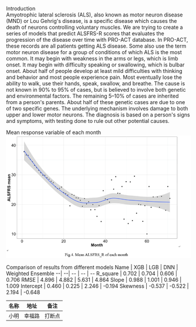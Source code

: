 Introduction<br>
Amyotrophic lateral sclerosis (ALS), also known as motor neuron disease (MND) or Lou Gehrig's disease, is a specific disease which causes the death of neurons controlling voluntary muscles. 
We are trying to create a series of models that predict ALSFRS-R scores that evaluates the progression of the disease over time with PRO-ACT database.
In PRO-ACT, these records are all patients getting ALS disease. Some also use the term motor neuron disease for a group of conditions of which ALS is the most common. 
It may begin with weakness in the arms or legs, which is limb onset. It may begin with difficulty speaking or swallowing, which is bulbar onset. 
About half of people develop at least mild difficulties with thinking and behavior and most people experience pain. 
Most eventually lose the ability to walk, use their hands, speak, swallow, and breathe.
The cause is not known in 90% to 95% of cases, but is believed to involve both genetic and environmental factors. 
The remaining 5–10% of cases are inherited from a person's parents. About half of these genetic cases are due to one of two specific genes. 
The underlying mechanism involves damage to both upper and lower motor neurons. The diagnosis is based on a person's signs and symptoms, with testing done to rule out other potential causes.

Mean response variable of each month
![image](https://github.com/Heanlily/Capstone/blob/master/%EF%BC%81%EF%BC%81%EF%BC%81%EF%BC%81%EF%BC%81%EF%BC%81%EF%BC%81.png)

Comparison of results from different models 
 Name | XGB | LGB | DNN | Weighted Ensemble 
 --| --| -- | -- | --
 R_square | 0.702 | 0.704 | 0.606 | 0.706 
 RMSE | 4.896 | 4.882 | 5.631 | 4.864 
 Slope | 0.988 | 1.001 | 0.946 | 1.009 
 Intercept | 0.460 | 0.225 | 2.246 | -0.194 
 Skewness | -0.537 | -0.522 | 2.194 | -0.648 

名称 | 地址 | 备注
-- | -- | --
小明 | 幸福路 | 打断点

